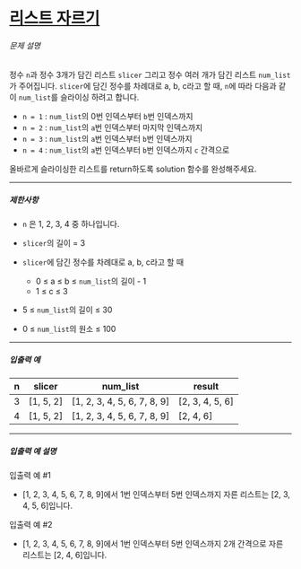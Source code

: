 # [리스트 자르기](https://school.programmers.co.kr/learn/courses/30/lessons/181897)


###### 문제 설명


정수 `n`과 정수 3개가 담긴 리스트 `slicer` 그리고 정수 여러 개가 담긴 리스트 `num_list`가 주어집니다. `slicer`에 담긴 정수를 차례대로 a, b, c라고 할 때, `n`에 따라 다음과 같이 `num_list`를 슬라이싱 하려고 합니다.


* `n = 1` : `num_list`의 0번 인덱스부터 `b`번 인덱스까지
* `n = 2` : `num_list`의 `a`번 인덱스부터 마지막 인덱스까지
* `n = 3` : `num_list`의 `a`번 인덱스부터 `b`번 인덱스까지
* `n = 4` : `num_list`의 `a`번 인덱스부터 `b`번 인덱스까지 `c` 간격으로


올바르게 슬라이싱한 리스트를 return하도록 solution 함수를 완성해주세요.




---


##### 제한사항


* `n` 은 1, 2, 3, 4 중 하나입니다.
* `slicer`의 길이 \= 3
* `slicer`에 담긴 정수를 차례대로 a, b, c라고 할 때


	+ 0 ≤ a ≤ b ≤ `num_list`의 길이 \- 1
	+ 1 ≤ c ≤ 3
* 5 ≤ `num_list`의 길이 ≤ 30
* 0 ≤ `num_list`의 원소 ≤ 100




---


##### 입출력 예




| n | slicer | num\_list | result |
| --- | --- | --- | --- |
| 3 | \[1, 5, 2] | \[1, 2, 3, 4, 5, 6, 7, 8, 9] | \[2, 3, 4, 5, 6] |
| 4 | \[1, 5, 2] | \[1, 2, 3, 4, 5, 6, 7, 8, 9] | \[2, 4, 6] |




---


##### 입출력 예 설명


입출력 예 \#1


* \[1, 2, 3, 4, 5, 6, 7, 8, 9]에서 1번 인덱스부터 5번 인덱스까지 자른 리스트는 \[2, 3, 4, 5, 6]입니다.


입출력 예 \#2


* \[1, 2, 3, 4, 5, 6, 7, 8, 9]에서 1번 인덱스부터 5번 인덱스까지 2개 간격으로 자른 리스트는 \[2, 4, 6]입니다.



